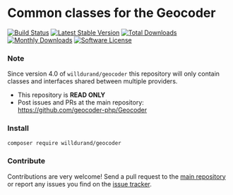# Common classes for the Geocoder
[![Build Status](https://travis-ci.org/geocoder-php/php-common.svg?branch=master)](http://travis-ci.org/geocoder-php/php-common)
[![Latest Stable Version](https://poser.pugx.org/willdurand/geocoder/v/stable)](https://packagist.org/packages/willdurand/geocoder)
[![Total Downloads](https://poser.pugx.org/willdurand/geocoder/downloads)](https://packagist.org/packages/willdurand/geocoder)
[![Monthly Downloads](https://poser.pugx.org/willdurand/geocoder/d/monthly.png)](https://packagist.org/packages/willdurand/geocoder)
[![Software License](https://img.shields.io/badge/license-MIT-brightgreen.svg?style=flat-square)](LICENSE)

### Note

Since version 4.0 of `willdurand/geocoder` this repository will only contain classes and interfaces shared between multiple
providers. 

* This repository is **READ ONLY**
* Post issues and PRs at the main repository: https://github.com/geocoder-php/Geocoder

### Install

```bash
composer require willdurand/geocoder
```

### Contribute

Contributions are very welcome! Send a pull request to the [main repository](https://github.com/geocoder-php/Geocoder) or 
report any issues you find on the [issue tracker](https://github.com/geocoder-php/Geocoder/issues).
